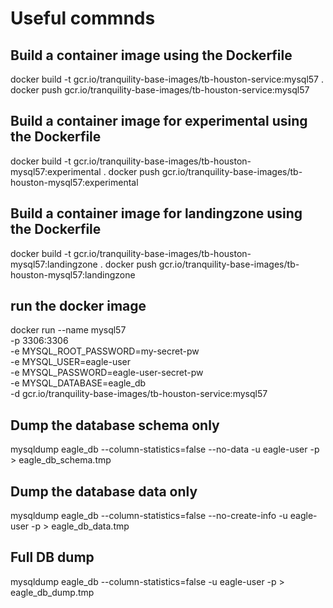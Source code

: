 # Useful commnds
## Build a container image using the Dockerfile
docker build -t gcr.io/tranquility-base-images/tb-houston-service:mysql57 .
docker push gcr.io/tranquility-base-images/tb-houston-service:mysql57

## Build a container image for experimental using the Dockerfile
docker build -t gcr.io/tranquility-base-images/tb-houston-mysql57:experimental .
docker push gcr.io/tranquility-base-images/tb-houston-mysql57:experimental

## Build a container image for landingzone using the Dockerfile
docker build -t gcr.io/tranquility-base-images/tb-houston-mysql57:landingzone .
docker push gcr.io/tranquility-base-images/tb-houston-mysql57:landingzone

## run the docker image
docker run --name mysql57 \
    -p 3306:3306 \
    -e MYSQL_ROOT_PASSWORD=my-secret-pw \
    -e MYSQL_USER=eagle-user \
    -e MYSQL_PASSWORD=eagle-user-secret-pw \
    -e MYSQL_DATABASE=eagle_db \
    -d gcr.io/tranquility-base-images/tb-houston-service:mysql57

## Dump the database schema only
mysqldump eagle_db --column-statistics=false --no-data -u eagle-user -p > eagle_db_schema.tmp

## Dump the database data only
mysqldump eagle_db --column-statistics=false --no-create-info -u eagle-user -p > eagle_db_data.tmp

## Full DB dump
mysqldump eagle_db --column-statistics=false -u eagle-user -p > eagle_db_dump.tmp
